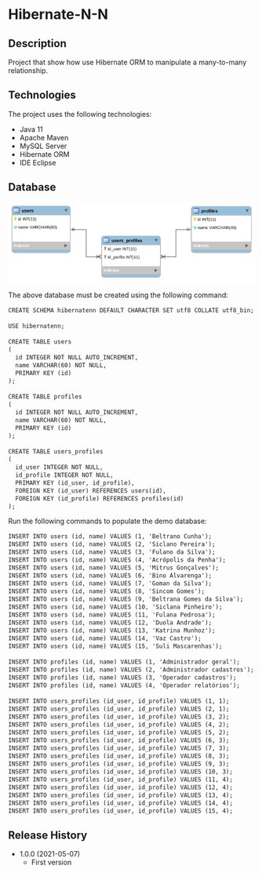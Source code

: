 # Hibernate-N-N

## Description
Project that show how use Hibernate ORM to manipulate a many-to-many relationship.

## Technologies
The project uses the following technologies:

* Java 11
* Apache Maven
* MySQL Server
* Hibernate ORM
* IDE Eclipse

## Database
![](references/hibernate-n-n.png)

The above database must be created using the following command:

```
CREATE SCHEMA hibernatenn DEFAULT CHARACTER SET utf8 COLLATE utf8_bin;

USE hibernatenn;

CREATE TABLE users
(
  id INTEGER NOT NULL AUTO_INCREMENT,
  name VARCHAR(60) NOT NULL,
  PRIMARY KEY (id)
);

CREATE TABLE profiles
(
  id INTEGER NOT NULL AUTO_INCREMENT,
  name VARCHAR(60) NOT NULL,
  PRIMARY KEY (id)
);

CREATE TABLE users_profiles
(
  id_user INTEGER NOT NULL,
  id_profile INTEGER NOT NULL,
  PRIMARY KEY (id_user, id_profile),
  FOREIGN KEY (id_user) REFERENCES users(id),
  FOREIGN KEY (id_profile) REFERENCES profiles(id)
);
```

Run the following commands to populate the demo database:

```
INSERT INTO users (id, name) VALUES (1, 'Beltrano Cunha');
INSERT INTO users (id, name) VALUES (2, 'Siclano Pereira');
INSERT INTO users (id, name) VALUES (3, 'Fulano da Silva');
INSERT INTO users (id, name) VALUES (4, 'Acrópolis da Penha');
INSERT INTO users (id, name) VALUES (5, 'Mitrus Gonçalves');
INSERT INTO users (id, name) VALUES (6, 'Bino Alvarenga');
INSERT INTO users (id, name) VALUES (7, 'Goman da Silva');
INSERT INTO users (id, name) VALUES (8, 'Sincom Gomes');
INSERT INTO users (id, name) VALUES (9, 'Beltrana Gomes da Silva');
INSERT INTO users (id, name) VALUES (10, 'Siclana Pinheiro');
INSERT INTO users (id, name) VALUES (11, 'Fulana Pedrosa');
INSERT INTO users (id, name) VALUES (12, 'Duola Andrade');
INSERT INTO users (id, name) VALUES (13, 'Katrina Munhoz');
INSERT INTO users (id, name) VALUES (14, 'Vaz Castro');
INSERT INTO users (id, name) VALUES (15, 'Suli Mascarenhas');

INSERT INTO profiles (id, name) VALUES (1, 'Administrador geral');
INSERT INTO profiles (id, name) VALUES (2, 'Administrador cadastros');
INSERT INTO profiles (id, name) VALUES (3, 'Operador cadastros');
INSERT INTO profiles (id, name) VALUES (4, 'Operador relatórios');

INSERT INTO users_profiles (id_user, id_profile) VALUES (1, 1);
INSERT INTO users_profiles (id_user, id_profile) VALUES (2, 1);
INSERT INTO users_profiles (id_user, id_profile) VALUES (3, 2);
INSERT INTO users_profiles (id_user, id_profile) VALUES (4, 2);
INSERT INTO users_profiles (id_user, id_profile) VALUES (5, 2);
INSERT INTO users_profiles (id_user, id_profile) VALUES (6, 3);
INSERT INTO users_profiles (id_user, id_profile) VALUES (7, 3);
INSERT INTO users_profiles (id_user, id_profile) VALUES (8, 3);
INSERT INTO users_profiles (id_user, id_profile) VALUES (9, 3);
INSERT INTO users_profiles (id_user, id_profile) VALUES (10, 3);
INSERT INTO users_profiles (id_user, id_profile) VALUES (11, 4);
INSERT INTO users_profiles (id_user, id_profile) VALUES (12, 4);
INSERT INTO users_profiles (id_user, id_profile) VALUES (13, 4);
INSERT INTO users_profiles (id_user, id_profile) VALUES (14, 4);
INSERT INTO users_profiles (id_user, id_profile) VALUES (15, 4);
```

## Release History

* 1.0.0 (2021-05-07)
    * First version
